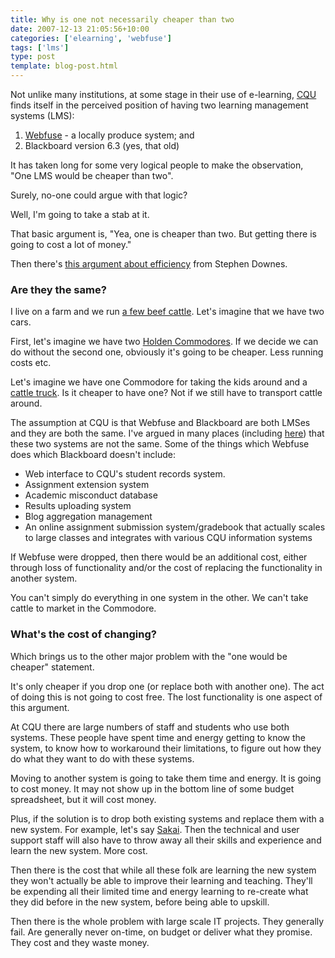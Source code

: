 ```yaml
---
title: Why is one not necessarily cheaper than two
date: 2007-12-13 21:05:56+10:00
categories: ['elearning', 'webfuse']
tags: ['lms']
type: post
template: blog-post.html
---
```

Not unlike many institutions, at some stage in their use of e-learning, [CQU](http://www.cqu.edu.au/) finds itself in the perceived position of having two learning management systems (LMS):

1. [Webfuse](http://cq-pan.cqu.edu.au/david-jones/Publications/Papers_and_Books/ISDT_elearning/) - a locally produce system; and
2. Blackboard version 6.3 (yes, that old)

It has taken long for some very logical people to make the observation, "One LMS would be cheaper than two".

Surely, no-one could argue with that logic?

Well, I'm going to take a stab at it.

That basic argument is, "Yea, one is cheaper than two. But getting there is going to cost a lot of money."

Then there's [this argument about efficiency](http://www.downes.ca/cgi-bin/page.cgi?post=42694) from Stephen Downes.

### Are they the same?

I live on a farm and we run [a few beef cattle](http://cq-pan.cqu.edu.au/david-jones/Background/Struck_Oil/bullandcows.jpeg). Let's imagine that we have two cars.

First, let's imagine we have two [Holden Commodores](http://www.holden.com.au/www-holden/action/vehicleentry?vehicleid=4). If we decide we can do without the second one, obviously it's going to be cheaper. Less running costs etc.

Let's imagine we have one Commodore for taking the kids around and a [cattle truck](http://www.farmtrader.co.nz/ArticleDetails.aspx?Ne=145&N=4294967273&No=60&item=125&sid=1163EDDA41D3). Is it cheaper to have one? Not if we still have to transport cattle around.

The assumption at CQU is that Webfuse and Blackboard are both LMSes and they are both the same. I've argued in many places (including [here](http://cq-pan.cqu.edu.au/david-jones/Publications/Presentations/missingPs/)) that these two systems are not the same. Some of the things which Webfuse does which Blackboard doesn't include:

- Web interface to CQU's student records system.
- Assignment extension system
- Academic misconduct database
- Results uploading system
- Blog aggregation management
- An online assignment submission system/gradebook that actually scales to large classes and integrates with various CQU information systems

If Webfuse were dropped, then there would be an additional cost, either through loss of functionality and/or the cost of replacing the functionality in another system.

You can't simply do everything in one system in the other. We can't take cattle to market in the Commodore.

### What's the cost of changing?

Which brings us to the other major problem with the "one would be cheaper" statement.

It's only cheaper if you drop one (or replace both with another one). The act of doing this is not going to cost free. The lost functionality is one aspect of this argument.

At CQU there are large numbers of staff and students who use both systems. These people have spent time and energy getting to know the system, to know how to workaround their limitations, to figure out how they do what they want to do with these systems.

Moving to another system is going to take them time and energy. It is going to cost money. It may not show up in the bottom line of some budget spreadsheet, but it will cost money.

Plus, if the solution is to drop both existing systems and replace them with a new system. For example, let's say [Sakai](http://sakaiproject.org/). Then the technical and user support staff will also have to throw away all their skills and experience and learn the new system. More cost.

Then there is the cost that while all these folk are learning the new system they won't actually be able to improve their learning and teaching. They'll be expending all their limited time and energy learning to re-create what they did before in the new system, before being able to upskill.

Then there is the whole problem with large scale IT projects. They generally fail. Are generally never on-time, on budget or deliver what they promise. They cost and they waste money.